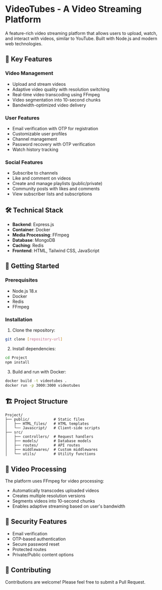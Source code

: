 # VideoTubes - A Video Streaming Platform

A feature-rich video streaming platform that allows users to upload, watch, and interact with videos, similar to YouTube. Built with Node.js and modern web technologies.

## 🌟 Key Features

### Video Management
- Upload and stream videos
- Adaptive video quality with resolution switching
- Real-time video transcoding using FFmpeg
- Video segmentation into 10-second chunks
- Bandwidth-optimized video delivery

### User Features
- Email verification with OTP for registration
- Customizable user profiles
- Channel management
- Password recovery with OTP verification
- Watch history tracking

### Social Features
- Subscribe to channels
- Like and comment on videos
- Create and manage playlists (public/private)
- Community posts with likes and comments
- View subscriber lists and subscriptions

## 🛠️ Technical Stack

- **Backend**: Express.js
- **Container**: Docker
- **Media Processing**: FFmpeg
- **Database**: MongoDB
- **Caching**: Redis
- **Frontend**: HTML, Tailwind CSS, JavaScript

## 🚀 Getting Started

### Prerequisites
- Node.js 18.x
- Docker
- Redis
- FFmpeg

### Installation

1. Clone the repository:
```bash
git clone [repository-url]
```

2. Install dependencies:
```bash
cd Project
npm install
```

3. Build and run with Docker:
```bash
docker build -t videotubes .
docker run -p 3000:3000 videotubes
```

## 🏗️ Project Structure

```
Project/
├── public/           # Static files
│   ├── HTML_files/   # HTML templates
│   └── Javascript/   # Client-side scripts
├── src/
│   ├── controllers/  # Request handlers
│   ├── models/       # Database models
│   ├── routes/       # API routes
│   ├── middlewares/  # Custom middlewares
│   └── utils/        # Utility functions
```

## 🎥 Video Processing

The platform uses FFmpeg for video processing:
- Automatically transcodes uploaded videos
- Creates multiple resolution versions
- Segments videos into 10-second chunks
- Enables adaptive streaming based on user's bandwidth

## 🔐 Security Features

- Email verification
- OTP-based authentication
- Secure password reset
- Protected routes
- Private/Public content options

<!-- ## 📝 License

[Your chosen license] -->

## 🤝 Contributing

Contributions are welcome! Please feel free to submit a Pull Request.